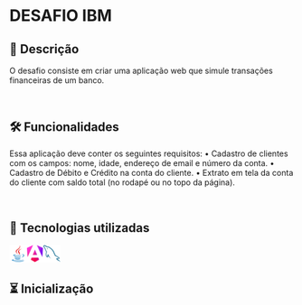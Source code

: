 
#  DESAFIO IBM

## 📖  Descrição
O desafio consiste em criar uma aplicação web que simule transações financeiras de um banco.


<br/>

## 🛠️ Funcionalidades

Essa aplicação deve conter os seguintes requisitos:
• Cadastro de clientes com os campos: nome, idade, endereço de email e número da conta.
• Cadastro de Débito e Crédito na conta do cliente.
• Extrato em tela da conta do cliente com saldo total (no rodapé ou no topo da página).
  

<br/>

## 📡 Tecnologias utilizadas 
<div align="center"> 
<img align="left" alt="Java" height="30" width="30" src="https://github.com/devicons/devicon/blob/master/icons/java/java-original.svg">
<img align="left" alt="Angular" height="30" width="30" src="https://raw.githubusercontent.com/devicons/devicon/master/icons/angular/angular-original.svg">
<img align="left" alt="Mysql" height="30" width="30" src="https://raw.githubusercontent.com/devicons/devicon/master/icons/mysql/mysql-original.svg">
</div>
<br/><br/>

## ⏳ Inicialização




